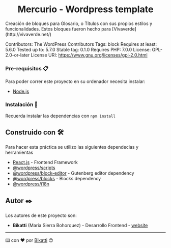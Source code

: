 <h1 align="center">
Mercurio - Wordpress template
</h1>
Creación de bloques para Glosario, o Títulos con sus propios estilos y funcionalidades. Estos bloques fueron hecho para [Vivaverde](http://vivaverde.net/)


Contributors:      The WordPress Contributors
Tags:              block
Requires at least: 5.6.0
Tested up to:      5.7.0
Stable tag:        0.1.0
Requires PHP:      7.0.0
License:           GPL-2.0-or-later
License URI:       https://www.gnu.org/licenses/gpl-2.0.html


### Pre-requisitos 📋

Para poder correr este proyecto en su ordenador necesita instalar:

- [Node.js](https://nodejs.org/en/)

### Instalación 🔧

Recuerda instalar las dependencias con `npm install`

## Construido con 🛠️

Para hacer esta práctica se utilizo las siguientes dependecias y herramientas

* [React.js](https://es.reactjs.org/) - Frontend Framework 
* [@wordpress/scripts](https://expressjs.com/es/) 
* [@wordpress/block-editor](https://expressjs.com/es/) - Gutenberg editor dependency
* [@wordpress/blocks](https://expressjs.com/es/) - Blocks dependency
* [@wordpress/i18n](https://expressjs.com/es/) 


## Autor ✒️

Los autores de este proyecto son:

* **Bikatti** (María Sierra Bohorquez) - Desarrollo Frontend - [website](https://bikatti.com)

---
⌨️ con ❤️ por [Bikatti](https://github.com/bikatti) 😊
